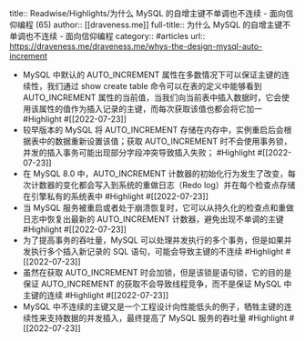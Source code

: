 title:: Readwise/Highlights/为什么 MySQL 的自增主键不单调也不连续 - 面向信仰编程 (65)
author:: [[draveness.me]]
full-title:: 为什么 MySQL 的自增主键不单调也不连续 - 面向信仰编程
category:: #articles
url:: https://draveness.me/draveness.me/whys-the-design-mysql-auto-increment

- MySQL 中默认的 AUTO_INCREMENT 属性在多数情况下可以保证主键的连续性，我们通过 show create table 命令可以在表的定义中能够看到 AUTO_INCREMENT 属性的当前值，当我们向当前表中插入数据时，它会使用该属性的值作为插入记录的主键，而每次获取该值也都会将它加一 #Highlight #[[2022-07-23]]
- 较早版本的 MySQL 将 AUTO_INCREMENT 存储在内存中，实例重启后会根据表中的数据重新设置该值；获取 AUTO_INCREMENT 时不会使用事务锁，并发的插入事务可能出现部分字段冲突导致插入失败； #Highlight #[[2022-07-23]]
- 在 MySQL 8.0 中，AUTO_INCREMENT 计数器的初始化行为发生了改变，每次计数器的变化都会写入到系统的重做日志（Redo log）并在每个检查点存储在引擎私有的系统表中 #Highlight #[[2022-07-23]]
- 当 MySQL 服务被重启或者处于崩溃恢复时，它可以从持久化的检查点和重做日志中恢复出最新的 AUTO_INCREMENT 计数器，避免出现不单调的主键 #Highlight #[[2022-07-23]]
- 为了提高事务的吞吐量，MySQL 可以处理并发执行的多个事务，但是如果并发执行多个插入新记录的 SQL 语句，可能会导致主键的不连续 #Highlight #[[2022-07-23]]
- 虽然在获取 AUTO_INCREMENT 时会加锁，但是该锁是语句锁，它的目的是保证 AUTO_INCREMENT 的获取不会导致线程竞争，而不是保证 MySQL 中主键的连续 #Highlight #[[2022-07-23]]
- MySQL 中不连续的主键又是一个工程设计向性能低头的例子，牺牲主键的连续性来支持数据的并发插入，最终提高了 MySQL 服务的吞吐量 #Highlight #[[2022-07-23]]